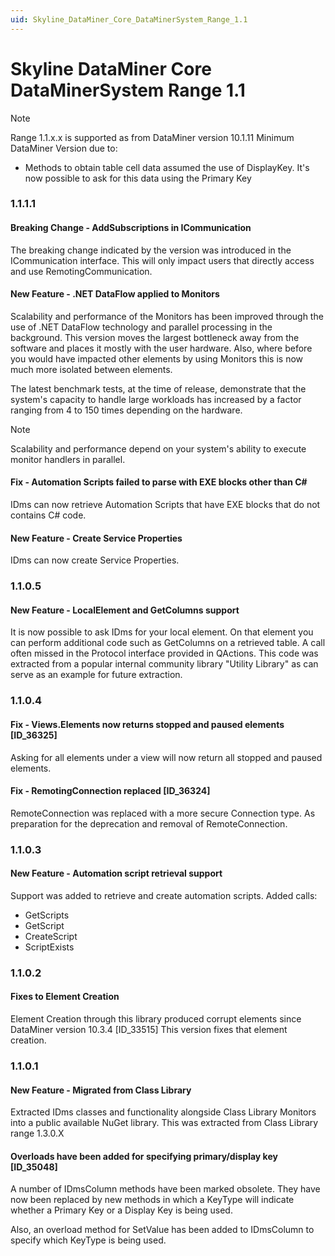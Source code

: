 ```yaml
---
uid: Skyline_DataMiner_Core_DataMinerSystem_Range_1.1
---
```


# Skyline DataMiner Core DataMinerSystem Range 1.1

> [!NOTE]
> Range 1.1.x.x is supported as from DataMiner version 10.1.11
> Minimum DataMiner Version due to:
> - Methods to obtain table cell data assumed the use of DisplayKey. It's now possible to ask for this data using the Primary Key

### 1.1.1.1

#### Breaking Change - AddSubscriptions in ICommunication

The breaking change indicated by the version was introduced in the ICommunication interface. This will only impact users that directly access and use RemotingCommunication.

#### New Feature - .NET DataFlow applied to Monitors

Scalability and performance of the Monitors has been improved through the use of .NET DataFlow technology and parallel processing in the background.
This version moves the largest bottleneck away from the software and places it mostly with the user hardware.
Also, where before you would have impacted other elements by using Monitors this is now much more isolated between elements.

The latest benchmark tests, at the time of release, demonstrate that the system's capacity to handle large workloads has increased by a factor ranging from 4 to 150 times depending on the hardware.

>[!Note]
> Scalability and performance depend on your system's ability to execute monitor handlers in parallel.

#### Fix - Automation Scripts failed to parse with EXE blocks other than C#

IDms can now retrieve Automation Scripts that have EXE blocks that do not contains C# code.

#### New Feature - Create Service Properties

IDms can now create Service Properties.

### 1.1.0.5

#### New Feature - LocalElement and GetColumns support

It is now possible to ask IDms for your local element. On that element you can perform additional code such as GetColumns on a retrieved table.
A call often missed in the Protocol interface provided in QActions.
This code was extracted from a popular internal community library "Utility Library" as can serve as an example for future extraction.

### 1.1.0.4

#### Fix - Views.Elements now returns stopped and paused elements \[ID_36325\]

Asking for all elements under a view will now return all stopped and paused elements.

#### Fix - RemotingConnection replaced \[ID_36324\]

​RemoteConnection was replaced with a more secure Connection type. As preparation for the deprecation and removal of RemoteConnection.

### 1.1.0.3

#### New Feature - Automation script retrieval support

Support was added to retrieve and create automation scripts.
Added calls:

- GetScripts
- GetScript
- CreateScript
- ScriptExists

### 1.1.0.2

#### Fixes to Element Creation

Element Creation through this library produced corrupt elements since DataMiner version 10.3.4 \[ID_33515\]
This version fixes that element creation.

### 1.1.0.1

#### New Feature - Migrated from Class Library

Extracted IDms classes and functionality alongside Class Library Monitors into a public available NuGet library.
This was extracted from Class Library range 1.3.0.X

#### Overloads have been added for specifying primary/display key [ID_35048]

A number of IDmsColumn methods have been marked obsolete. They have now been replaced by new methods in which a KeyType will indicate whether a Primary Key or a Display Key is being used.

Also, an overload method for SetValue has been added to IDmsColumn to specify which KeyType is being used.